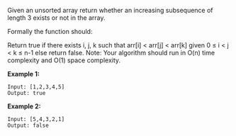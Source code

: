 Given an unsorted array return whether an increasing subsequence of length 3 exists or not in the array.

Formally the function should:

Return true if there exists i, j, k 
such that arr[i] < arr[j] < arr[k] given 0 ≤ i < j < k ≤ n-1 else return false.
Note: Your algorithm should run in O(n) time complexity and O(1) space complexity.

**Example 1:**
```
Input: [1,2,3,4,5]
Output: true
```
**Example 2:**
```
Input: [5,4,3,2,1]
Output: false
```